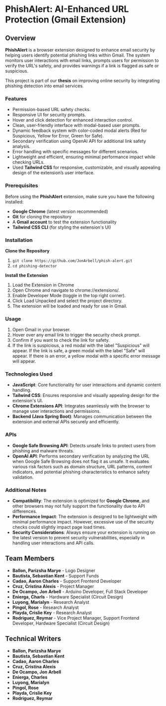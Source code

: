 # PhishAlert: AI-Enhanced URL Protection (Gmail Extension)

## Overview
**PhishAlert** is a browser extension designed to enhance email security by helping users identify potential phishing links within Gmail. The system monitors user interactions with email links, prompts users for permission to verify the URL's safety, and provides warnings if a link is flagged as safe or suspicious.

This project is part of our **thesis** on improving online security by integrating phishing detection into email services.


### Features
- Permission-based URL safety checks.
- Responsive UI for security prompts.
- Hover and click detection for enhanced interaction control.
- Clean, user-friendly interface with modal-based user prompts.
- Dynamic feedback system with color-coded modal alerts (Red for Suspicious, Yellow for Error, Green for Safe).
- Secondary verification using OpenAI API for additional link safety analysis.
- Error handling with specific messages for different scenarios.
- Lightweight and efficient, ensuring minimal performance impact while checking URLs.
- Used **Tailwind CSS** for responsive, customizable, and visually appealing design of the extension’s user interface.


### Prerequisites
Before using the **PhishAlert** extension, make sure you have the following installed:

- **Google Chrome** (latest version recommended)
- **Git** for cloning the repository
- A **Gmail account** to test the extension functionality
- **Tailwind CSS CLI** (for styling the extension's UI)


### Installation
**Clone the Repository**
1. ``` git clone https://github.com/JonArbell/phish-alert.git ```
2. ``` cd phishing-detector ```

**Install the Extension**
1. Load the Extension in Chrome
2. Open Chrome and navigate to chrome://extensions/.
3. Enable Developer Mode (toggle in the top right corner).
4. Click Load Unpacked and select the project directory.
5. The extension will be loaded and ready for use in Gmail.

### Usage
1. Open Gmail in your browser.
2. Hover over any email link to trigger the security check prompt.
3. Confirm if you want to check the link for safety.
4. If the link is suspicious, a red modal with the label "Suspicious" will appear. If the link is safe, a green modal with the label "Safe" will appear. If there is an error, a yellow modal with a specific error message will appear.

### Technologies Used
- **JavaScript**: Core functionality for user interactions and dynamic content handling.
- **Tailwind CSS**: Ensures responsive and visually appealing design for the extension's UI.
- **Chrome Extensions API**: Integrates seamlessly with the browser to manage user interactions and permissions.
- **Backend (Java Spring Boot)**: Manages communication between the extension and external APIs securely and efficiently.
  
### APIs
- **Google Safe Browsing API**: Detects unsafe links to protect users from phishing and malware threats.
- **OpenAI API**: Performs secondary verification by analyzing the URL when Google Safe Browsing does not flag it as unsafe. It evaluates various risk factors such as domain structure, URL patterns, content indicators, and potential phishing characteristics to enhance safety validation.


### Additional Notes
- **Compatibility**: The extension is optimized for **Google Chrome**, and other browsers may not fully support the functionality due to API differences.
- **Performance Impact**: The extension is designed to be lightweight with minimal performance impact. However, excessive use of the security checks could slightly impact page load times.
- **Security Considerations**: Always ensure your extension is running on the latest version to prevent security vulnerabilities, especially in handling user interactions and API calls.

  
## Team Members
- **Ballon, Parizsha Marye** - Logo Designer
- **Bautista, Sebastian Kent** - Support Funds
- **Cadao, Aaron Charles** - Support Frontend Developer
- **Cruz, Cristina Alexis** - Project Manager
- **De Ocampo, Jon Arbell** - Arduino Developer, Full Stack Developer
- **Enierga, Charls** - Hardware Specialist (Circuit Design)
- **Luyong, Marialyn** - Research Analyst
- **Pingol, Rose** - Research Analyst
- **Playda, Crislie Key** - Research Analyst
- **Rodriguez, Reymar** - Vice Project Manager, Support Frontend Developer, Hardware Specialist (Circuit Design)

## Technical Writers
- **Ballon, Parizsha Marye** 
- **Bautista, Sebastian Kent** 
- **Cadao, Aaron Charles** 
- **Cruz, Cristina Alexis** 
- **De Ocampo, Jon Arbell**
- **Enierga, Charles** 
- **Luyong, Marialyn** 
- **Pingol, Rose**
- **Playda, Crislie Key**
- **Rodriguez, Reymar**